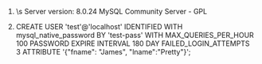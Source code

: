 1.	\s
	Server version:         8.0.24 MySQL Community Server - GPL

2.	CREATE USER 'test'@'localhost'
	IDENTIFIED WITH mysql_native_password BY 'test-pass'
	WITH MAX_QUERIES_PER_HOUR 100
	PASSWORD EXPIRE INTERVAL 180 DAY
	FAILED_LOGIN_ATTEMPTS 3
	ATTRIBUTE '{"fname": "James", "lname":"Pretty"}';





